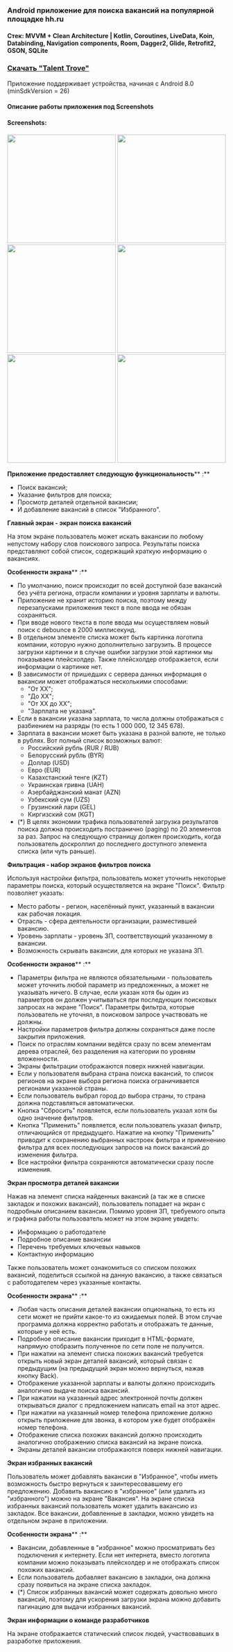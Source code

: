 ### Android приложение для поиска вакансий на популярной площадке hh.ru

#### Стек: MVVM + Clean Architecture | Kotlin, Coroutines, LiveData, Koin, Databinding, Navigation components, Room, Dagger2, Glide, Retrofit2, GSON, SQLite

### [Скачать "Talent Trove"](https://github.com/menta1/practicum-android-diploma/releases/download/pet_proj/Talent.Trove.apk)
Приложение поддерживает устройства, начиная с Android 8.0 (minSdkVersion = 26)

#### Описание работы приложения под Screenshots

#### Screenshots:
<img src="https://github.com/menta1/practicum-android-diploma/assets/81776684/3332b947-bccc-4422-b625-df5b61d7a96c" width="250">
<img src="https://github.com/menta1/practicum-android-diploma/assets/81776684/cdaa2434-d777-4a24-9866-8479df9b050e" width="250">
<img src="https://github.com/menta1/practicum-android-diploma/assets/81776684/2399586c-0494-43f7-9196-9c1299bc39bc" width="250">
<img src="https://github.com/menta1/practicum-android-diploma/assets/81776684/c84c8b50-e018-4b4b-a31d-91ad74f4992a" width="250">
<img src="https://github.com/menta1/practicum-android-diploma/assets/81776684/13621e79-2adc-4d47-93d7-0104a380167d" width="250">
<img src="https://github.com/menta1/practicum-android-diploma/assets/81776684/36b50b84-707d-498b-a86b-a56b6171bce3" width="250">

**Приложение предоставляет следующую функциональность**** :**

- Поиск вакансий;
- Указание фильтров для поиска;
- Просмотр деталей отдельной вакансии;
- И добавление вакансий в список "Избранного".

**Главный экран - экран поиска вакансий**

На этом экране пользователь может искать вакансии по любому непустому набору слов поискового запроса. Результаты поиска представляют собой список, содержащий краткую информацию о вакансиях.

**Особенности экрана**** :**

- По умолчанию, поиск происходит по всей доступной базе вакансий без учёта региона, отрасли компании и уровня зарплаты и валюты.
- Приложение не хранит историю поиска, поэтому между перезапусками приложения текст в поле ввода не обязан сохраняться.
- При вводе нового текста в поле ввода мы осуществляем новый поиск с debounce в 2000 миллисекунд.
- В отдельном элементе списка может быть картинка логотипа компании, которую нужно дополнительно загрузить. В процессе загрузки картинки и в случае ошибки загрузки этой картинки мы показываем плейсхолдер. Также плейсхолдер отображается, если информации о картинке нет.
- В зависимости от пришедших с сервера данных информация о вакансии может отображаться несколькими способами:
  - "От XX";
  - "До XX";
  - "От XX до XX";
  - "Зарплата не указана".
- Если в вакансии указана зарплата, то числа должны отображаться с разбиением на разряды (то есть 1 000 000, 12 345 678).
- Зарплата в вакансии может быть указана в разной валюте, не только в рублях. Вот полный список возможных валют:
  - Российский рубль (RUR / RUB)
  - Белорусский рубль (BYR)
  - Доллар (USD)
  - Евро (EUR)
  - Казахстанский тенге (KZT)
  - Украинская гривна (UAH)
  - Азербайджанский манат (AZN)
  - Узбекский сум (UZS)
  - Грузинский лари (GEL)
  - Киргизский сом (KGT)
- (\*) В целях экономии трафика пользователей загрузка результатов поиска должна происходить постранично (paging) по 20 элементов за раз. Запрос на следующую страницу должен происходить, когда пользователь доскроллил до последнего доступного элемента списка (или чуть раньше).

**Фильтрация - набор экранов фильтров поиска**

Используя настройки фильтра, пользователь может уточнить некоторые параметры поиска, который осуществляется на экране "Поиск". Фильтр позволяет указать:

- Место работы - регион, населённый пункт, указанный в вакансии как рабочая локация.
- Отрасль - сфера деятельности организации, разместившей вакансию.
- Уровень зарплаты - уровень ЗП, соответствующий указанному в вакансии.
- Возможность скрывать вакансии, для которых не указана ЗП.

**Особенности экранов**** :**

- Параметры фильтра не являются обязательными - пользователь может уточнить любой параметр из предложенных, а может не указывать ничего. В случае, если указан хотя бы один из параметров он должен учитываться при последующих поисковых запросах на экране "Поиск". Параметры фильтра, которые пользователь не уточнял, в поисковом запросе участвовать не должны.
- Настройки параметров фильтра должны сохраняться даже после закрытия приложения.
- Поиск по отраслям компании ведётся сразу по всем элементам дерева отраслей, без разделения на категории по уровням вложенности.
- Экраны фильтрации отображаются поверх нижней навигации.
- Если у пользователя выбрана страна поиска вакансий, то список регионов на экране выбора региона поиска ограничивается регионами указанной страны.
- Если пользователь выбрал город до выбора страны, то страна должна подставляться автоматически.
- Кнопка "Сбросить" появляется, если пользователь указал хотя бы одно значение фильтров.
- Кнопка "Применить" появляется, если пользователь указал фильтр, отличающийся от предыдущего. Нажатие на кнопку "Применить" приводит к сохранению выбранных настроек фильтра и применению фильтра для всех последующих запросов на поиск вакансий до изменения фильтра.
- Все настройки фильтра сохраняются автоматически сразу после изменения.

**Экран просмотра деталей вакансии**

Нажав на элемент списка найденных вакансий (а так же в списке закладок и похожих вакансий), пользователь попадает на экран с подробным описанием вакансии. Помимо уровня ЗП, требуемого опыта и графика работы пользователь может на этом экране увидеть:

- Информацию о работодателе
- Подробное описание вакансии
- Перечень требуемых ключевых навыков
- Контактную информацию

Также пользователь может ознакомиться со списком похожих вакансий, поделиться ссылкой на данную вакансию, а также связаться с работодателем через указанные контакты.

**Особенности экрана**** :**

- Любая часть описания деталей вакансии опциональна, то есть из сети может не прийти какое-то из ожидаемых полей. В этом случае программа должна корректно работать и отображать те данные, которые у неё есть.
- Подробное описание вакансии приходит в HTML-формате, напрямую отобразить полученное по сети поле не получится.
- При нажатии на элемент списка похожих вакансий требуется открыть новый экран деталей вакансий, который связан с предыдущим (на предыдущий экран можно вернуться, нажав кнопку Back).
- Отображение указанной зарплаты и валюты должно происходить аналогично выдаче поиска вакансий.
- При нажатии на указанный адрес электронной почты должен открываться диалог с предложением написать email на этот адрес.
- При нажатии на указанный номер телефона приложение должно открыть приложение для звонка, в котором уже будет отображён номер телефона.
- Отображение списка похожих вакансий должно происходить аналогично отображению списка вакансий на экране поиска.
- Экраны деталей вакансии отображаются поверх нижней навигации.

**Экран избранных вакансий**

Пользователь может добавлять вакансии в "Избранное", чтобы иметь возможность быстро вернуться к заинтересовавшему его предложению. Добавить вакансию в "избранное" (или удалить из "избранного") можно на экране "Вакансия". На экране списка избранных вакансий пользователь может удалить вакансию из закладок. Все вакансии, добавленные в закладки, можно увидеть на отдельном экране в приложении.

**Особенности экрана**** :**

- Вакансии, добавленные в "избранное" можно просматривать без подключения к интернету. Если нет интернета, вместо логотипа компании можно показывать плейсхолдер и не отображать список похожих вакансий.
- Если пользователь добавляет вакансию в закладки, она должна сразу появиться на экране списка закладок.
- (\*) Список избранных вакансий может содержать довольно много вакансий, поэтому для ускорения загрузки экрана можно добавить пагинацию для выдачи избранных вакансий.

**Экран информации о команде разработчиков**

На экране отображается статический список людей, участвовавших в разработке приложения.
